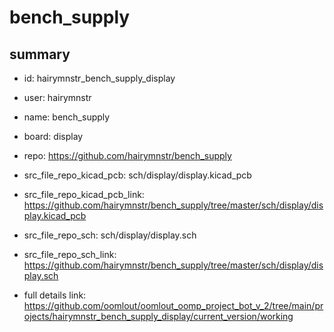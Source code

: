 # bench_supply
 
## summary 
* id: hairymnstr_bench_supply_display
* user: hairymnstr
* name: bench_supply
* board: display
* repo: https://github.com/hairymnstr/bench_supply
* src_file_repo_kicad_pcb: sch/display/display.kicad_pcb
* src_file_repo_kicad_pcb_link: https://github.com/hairymnstr/bench_supply/tree/master/sch/display/display.kicad_pcb


* src_file_repo_sch: sch/display/display.sch
* src_file_repo_sch_link: https://github.com/hairymnstr/bench_supply/tree/master/sch/display/display.sch
* full details link: https://github.com/oomlout/oomlout_oomp_project_bot_v_2/tree/main/projects/hairymnstr_bench_supply_display/current_version/working  






